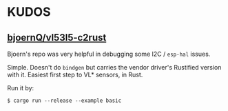 # KUDOS

## [bjoernQ/vl53l5-c2rust](https://github.com/bjoernQ/vl53l5-c2rust)

Bjoern's repo was very helpful in debugging some I2C / `esp-hal` issues.

Simple. Doesn't do `bindgen` but carries the vendor driver's Rustified version with it. Easiest first step to VL* sensors, in Rust.

Run it by:

```
$ cargo run --release --example basic
```

